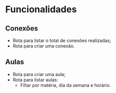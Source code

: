 # Funcionalidades
## Conexões
- Rota para listar o total de conexões realizadas;
- Rota para criar uma conexão.
## Aulas
- Rota para criar uma aula;
- Rota para listar aulas:
    - Filtar por matéria, dia da semana e horário.
